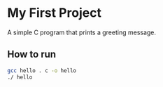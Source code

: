 # My First Project
A simple C program that prints a greeting message.
## How to run
``` bash
gcc hello . c -o hello
./ hello
